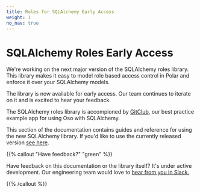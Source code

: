 ```yaml
---
title: Roles for SQLAlchemy Early Access
weight: 1
no_nav: true
---
```


SQLAlchemy Roles Early Access
=============================

We're working on the next major version of the SQLAlchemy roles library.
This library makes it easy to model role based access control in Polar
and enforce it over your SQLAlchemy models.

The library is now available for early access. Our team continues to
iterate on it and is excited to hear your feedback.

The SQLAlchemy roles library is accompioned by [GitClub](), our best
practice example app for using Oso with SQLAlchemy.

This section of the documentation contains guides and reference for
using the new SQLAlchemy library. If you'd like to use the currently
released version [see here](/reference/frameworks/sqlalchemy).

{{% callout "Have feedback?" "green" %}}

Have feedback on this documentation or the library itself? It's under
active development. Our engineering team would love to [hear from you in
Slack.](https://join-slack.osohq.com/)

{{% /callout %}}

